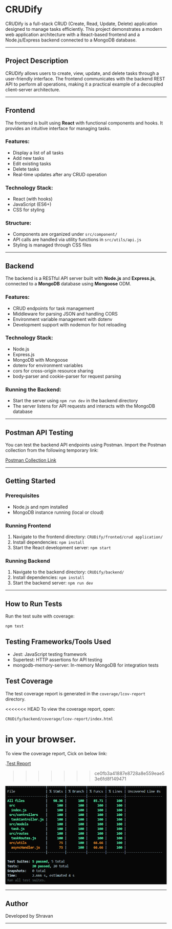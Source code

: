 # CRUDify

CRUDify is a full-stack CRUD (Create, Read, Update, Delete) application designed to manage tasks efficiently. This project demonstrates a modern web application architecture with a React-based frontend and a Node.js/Express backend connected to a MongoDB database.

---

## Project Description

CRUDify allows users to create, view, update, and delete tasks through a user-friendly interface. The frontend communicates with the backend REST API to perform all operations, making it a practical example of a decoupled client-server architecture.

---

## Frontend

The frontend is built using **React** with functional components and hooks. It provides an intuitive interface for managing tasks.

### Features:
- Display a list of all tasks
- Add new tasks
- Edit existing tasks
- Delete tasks
- Real-time updates after any CRUD operation

### Technology Stack:
- React (with hooks)
- JavaScript (ES6+)
- CSS for styling

### Structure:
- Components are organized under `src/component/`
- API calls are handled via utility functions in `src/utils/api.js`
- Styling is managed through CSS files

---

## Backend

The backend is a RESTful API server built with **Node.js** and **Express.js**, connected to a **MongoDB** database using **Mongoose** ODM.

### Features:
- CRUD endpoints for task management
- Middleware for parsing JSON and handling CORS
- Environment variable management with dotenv
- Development support with nodemon for hot reloading

### Technology Stack:
- Node.js
- Express.js
- MongoDB with Mongoose
- dotenv for environment variables
- cors for cross-origin resource sharing
- body-parser and cookie-parser for request parsing

### Running the Backend:
- Start the server using `npm run dev` in the backend directory
- The server listens for API requests and interacts with the MongoDB database

---

## Postman API Testing

You can test the backend API endpoints using Postman. Import the Postman collection from the following temporary link:

[Postman Collection Link](https://documenter.getpostman.com/view/35001767/2sB2xBDVUA)

---

## Getting Started

### Prerequisites
- Node.js and npm installed
- MongoDB instance running (local or cloud)

### Running Frontend
1. Navigate to the frontend directory: `CRUDify/fronted/crud application/`
2. Install dependencies: `npm install`
3. Start the React development server: `npm start`

### Running Backend
1. Navigate to the backend directory: `CRUDify/backend/`
2. Install dependencies: `npm install`
3. Start the backend server: `npm run dev`

---

## How to Run Tests
Run the test suite with coverage:
```
npm test
```

## Testing Frameworks/Tools Used
- Jest: JavaScript testing framework
- Supertest: HTTP assertions for API testing
- mongodb-memory-server: In-memory MongoDB for integration tests

## Test Coverage
The test coverage report is generated in the `coverage/lcov-report` directory.

<<<<<<< HEAD
To view the coverage report, open:
```
CRUDify/backend/coverage/lcov-report/index.html
```
in your browser.
=======
To view the coverage report, Cick on below link:

.[Test Report](https://shravan9393.github.io/CRUDify/)
>>>>>>> ce0fb3a41887e8728a8e559eae53e6fd8f149471

![Test Coverage Screenshot](images/Screenshot%202025-06-22%20122526.png)



---

## Author

Developed by Shravan

---


